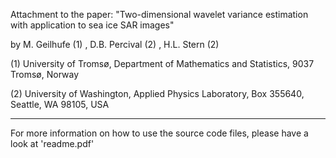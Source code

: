 Attachment to the paper:
"Two-dimensional wavelet variance estimation with application to sea ice SAR images"

by M. Geilhufe (1) , D.B. Percival (2) , H.L. Stern (2)

(1) University of Tromsø, Department of Mathematics and Statistics, 9037 Tromsø, Norway

(2) University of Washington, Applied Physics Laboratory, Box 355640, Seattle, WA 98105, USA

----------------------------------------------------------------------------------------------
For more information on how to use the source code files, please have a look at 'readme.pdf'
